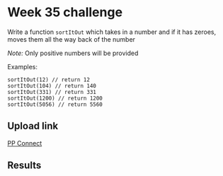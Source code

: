 # Week 35 challenge

Write a function `sortItOut` which takes in a number and if it has zeroes, moves them all the way back of the number

*Note:* Only positive numbers will be provided

Examples:
```
sortItOut(12) // return 12
sortItOut(104) // return 140
sortItOut(331) // return 331
sortItOut(1200) // return 1200
sortItOut(5056) // return 5560
```


## Upload link

[PP Connect](https://connect.passionatepeople.io/code-challenge-submission)

## Results

